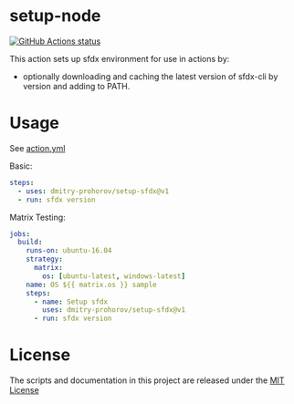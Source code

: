 # setup-node

<p align="left">
  <a href="https://github.com/dmitry-prohorov/setup-sfdx"><img alt="GitHub Actions status" src="https://github.com/dmitry-prohorov/setup-sfdx/workflows/Main%20workflow/badge.svg"></a>
</p>

This action sets up sfdx environment for use in actions by:

- optionally downloading and caching the latest version of sfdx-cli by version and adding to PATH.

# Usage

See [action.yml](action.yml)

Basic:

```yaml
steps:
  - uses: dmitry-prohorov/setup-sfdx@v1
  - run: sfdx version
```

Matrix Testing:

```yaml
jobs:
  build:
    runs-on: ubuntu-16.04
    strategy:
      matrix:
        os: [ubuntu-latest, windows-latest]
    name: OS ${{ matrix.os }} sample
    steps:
      - name: Setup sfdx
        uses: dmitry-prohorov/setup-sfdx@v1
      - run: sfdx version
```

# License

The scripts and documentation in this project are released under the [MIT License](LICENSE)
